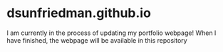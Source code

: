 # dsunfriedman.github.io
I am currently in the process of updating my portfolio webpage! When I have finished, the webpage will be available in this repository
